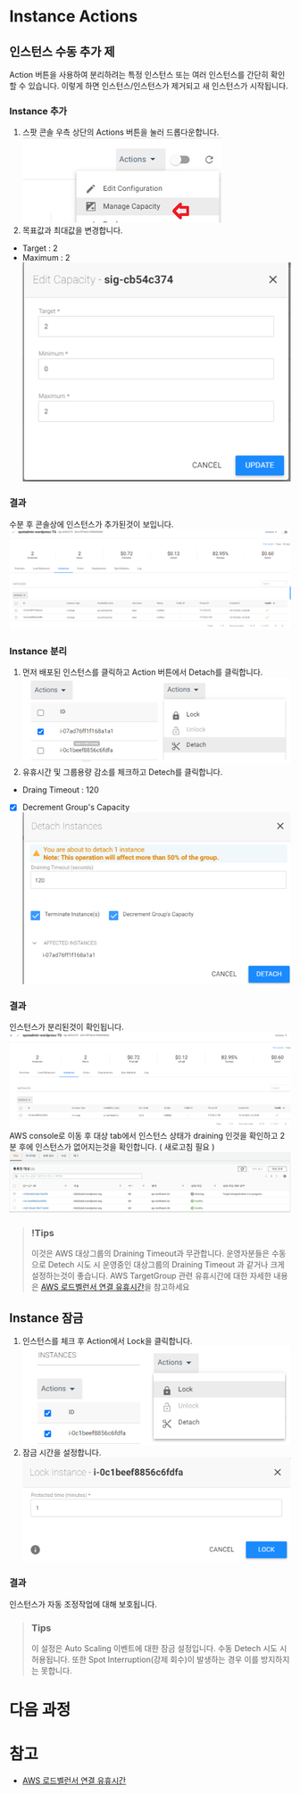 # Instance Actions

## 인스턴스 수동 추가 제
Action 버튼을 사용하여 분리하려는 특정 인스턴스 또는 여러 인스턴스를 간단히 확인할 수 있습니다. 이렇게 하면 인스턴스/인스턴스가 제거되고 새 인스턴스가 시작됩니다.

### Instance 추가
1. 스팟 콘솔 우측 상단의 Actions 버튼을 눌러 드롭다운합니다.
![Add_Instance_EG_console_guide](./Images/Add_Instance_EG_console_guide.png)
2. 목표값과 최대값을 변경합니다. 
- Target : 2
- Maximum : 2 </br>
![EG_change_Target_value](./Images/EG_change_Target_value.png)

### 결과
수분 후 콘솔상에 인스턴스가 추가된것이 보입니다.
![Resert_Add_instance_EG_Console](./Images/Resert_Add_instance_EG_Console.png)

### Instance 분리
1. 먼저 배포된 인스턴스를 클릭하고 Action 버튼에서 Detach를 클릭합니다.
![Detach_Instance_EG_console_guide](./Images/Detach_Instance_EG_console_guide.png)
2. 유휴시간 및 그룹용량 감소를 체크하고 Detech를 클릭합니다.
- Draing Timeout : 120
- [X] Decrement Group's Capacity </br>
![Detach_Instance_EG_console_guide2](./Images/Detach_Instance_EG_console_guide2.png)

### 결과
인스턴스가 분리된것이 확인됩니다. </br>
![Resert_Deteched_instance_EG_Console](./Images/Resert_Deteched_instance_EG_Console.png)
AWS console로 이동 후 대상 tab에서 인스턴스 상태가 draining 인것을 확인하고 2분 후에 인스턴스가 없어지는것을 확인합니다. ( 새로고침 필요 )
![Resert_Deteched_instance_AWS_Console](./Images/Resert_Deteched_instance_AWS_Console.png)

> ### !Tips
> 이것은 AWS 대상그룹의 Draining Timeout과 무관합니다. 운영자분들은 수동으로 Detech 시도 시 운영중인 대상그룹의 Draining Timeout 과 같거나 크게 설정하는것이 좋습니다.
> AWS TargetGroup 관련 유휴시간에 대한 자세한 내용은 [AWS 로드벨런서 연결 유휴시간](https://docs.aws.amazon.com/ko_kr/elasticloadbalancing/latest/application/application-load-balancers.html#connection-idle-timeout)을 참고하세요

## Instance 잠금
1. 인스턴스를 체크 후 Action에서 Lock을 클릭합니다.
![Lock_Instance_EG_console_guide](./Images/Lock_Instance_EG_console_guide.png)
2. 잠금 시간을 설정합니다.
![Lock_Instance_EG_console_guide2](./Images/Lock_Instance_EG_console_guide2.png)

### 결과
인스턴스가 자동 조정작업에 대해 보호됩니다.

> ### Tips
> 이 설정은 Auto Scaling 이벤트에 대한 잠금 설정입니다. 수동 Detech 시도 시 허용됩니다.
또한 Spot Interruption(강제 회수)이 발생하는 경우 이를 방지하지는 못합니다.

# 다음 과정


# 참고
- [AWS 로드벨런서 연결 유휴시간](https://docs.aws.amazon.com/ko_kr/elasticloadbalancing/latest/application/application-load-balancers.html#connection-idle-timeout)